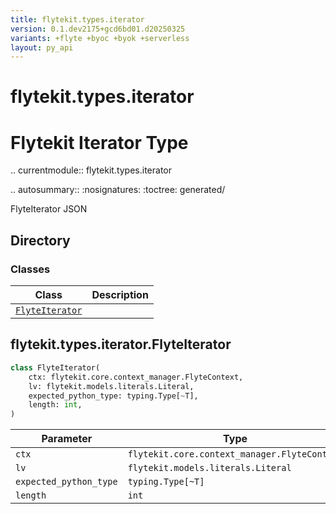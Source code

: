 ```yaml
---
title: flytekit.types.iterator
version: 0.1.dev2175+gcd6bd01.d20250325
variants: +flyte +byoc +byok +serverless
layout: py_api
---
```


# flytekit.types.iterator


Flytekit Iterator Type
======================

.. currentmodule:: flytekit.types.iterator

.. autosummary::
   :nosignatures:
   :toctree: generated/

   FlyteIterator
   JSON

## Directory

### Classes

| Class | Description |
|-|-|
| [`FlyteIterator`](.././flytekit.types.iterator#flytekittypesiteratorflyteiterator) |  |

## flytekit.types.iterator.FlyteIterator

```python
class FlyteIterator(
    ctx: flytekit.core.context_manager.FlyteContext,
    lv: flytekit.models.literals.Literal,
    expected_python_type: typing.Type[~T],
    length: int,
)
```
| Parameter | Type |
|-|-|
| `ctx` | `flytekit.core.context_manager.FlyteContext` |
| `lv` | `flytekit.models.literals.Literal` |
| `expected_python_type` | `typing.Type[~T]` |
| `length` | `int` |

